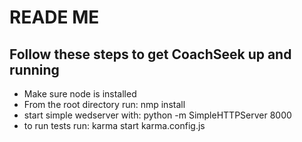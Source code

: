 READE ME
==============

Follow these steps to get CoachSeek up and running
--------------

- Make sure node is installed
- From the root directory run: nmp install
- start simple wedserver with: python -m SimpleHTTPServer 8000
- to run tests run: karma start karma.config.js


